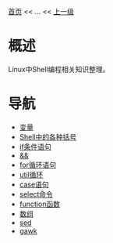 [首页](/index.md) << ... << [上一级](../index.md)

# 概述
Linux中Shell编程相关知识整理。

# 导航
- [变量](变量.md)
- [Shell中的各种括号](shell中的各种括号/index.md)
- [if条件语句](if条件语句.md)
- [&&](&&.md)
- [for循环语句](for循环语句.md)
- [util循环](util循环.md)
- [case语句](case语句.md)
- [select命令](select命令.md)
- [function函数](function函数.md)
- [数组](数组.md)
- [sed](sed/index.md)
- [gawk](gawk/index.md)


